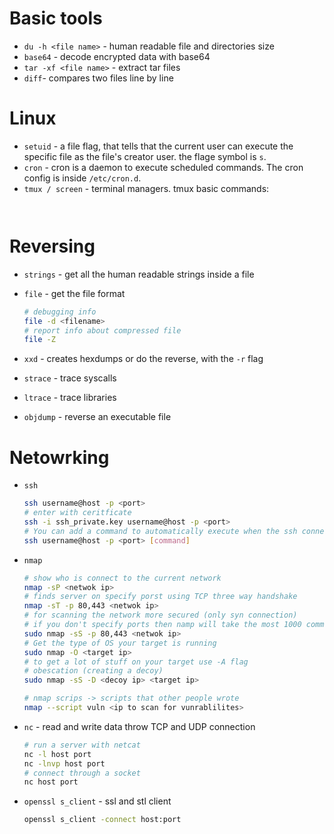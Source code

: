 # Basic tools
- `du -h <file name>` - human readable file and directories size
- `base64` - decode encrypted data with base64
- `tar -xf <file name>` - extract tar files
- `diff`- compares two files line by line

# Linux
- `setuid` - a file flag, that tells that the current user can execute the specific file as the file's creator user.
the flage symbol is `s`.
- `cron` - cron is a daemon to execute scheduled commands. The cron config is inside `/etc/cron.d`.
- `tmux / screen` - terminal managers. tmux basic commands:
    ```
     
    ```

# Reversing
- `strings` - get all the human readable strings inside a file
- `file` - get the file format
    ```bash
    # debugging info
    file -d <filename>
    # report info about compressed file
    file -Z
    ```

- `xxd` - creates hexdumps or do the reverse, with the `-r` flag
- `strace` - trace syscalls
- `ltrace` - trace libraries
- `objdump` - reverse an executable file

# Netowrking
- `ssh` 
    ```bash
    ssh username@host -p <port>
    # enter with ceritficate 
    ssh -i ssh_private.key username@host -p <port>
    # You can add a command to automatically execute when the ssh connection is started
    ssh username@host -p <port> [command]
    ```
- `nmap`
    ```bash
    # show who is connect to the current network 
    nmap -sP <netwok ip>
    # finds server on specify porst using TCP three way handshake 
    nmap -sT -p 80,443 <netwok ip> 
    # for scanning the network more secured (only syn connection)
    # if you don't specify ports then namp will take the most 1000 common ports and scan them
    sudo nmap -sS -p 80,443 <netwok ip> 
    # Get the type of OS your target is running
    sudo nmap -O <target ip>
    # to get a lot of stuff on your target use -A flag
    # obescation (creating a decoy)
    sudo nmap -sS -D <decoy ip> <target ip>

    # nmap scrips -> scripts that other people wrote
    nmap --script vuln <ip to scan for vunrablilites> 
    ```
- `nc` - read and write data throw TCP and UDP connection
    ```bash
    # run a server with netcat
    nc -l host port 
    nc -lnvp host port
    # connect through a socket
    nc host port
    ```
- `openssl s_client` - ssl and stl client
    ```bash
    openssl s_client -connect host:port
    ```

